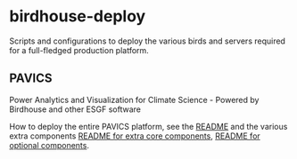 # birdhouse-deploy
Scripts and configurations to deploy the various birds and servers required
for a full-fledged production platform.

## PAVICS
Power Analytics and Visualization for Climate Science - Powered by Birdhouse and other ESGF software

How to deploy the entire PAVICS platform, see the
[README](birdhouse/README.md) and the various extra components 
[README for extra core components](birdhouse/components/README.rst),
[README for optional components](birdhouse/optional-components/README.md).
